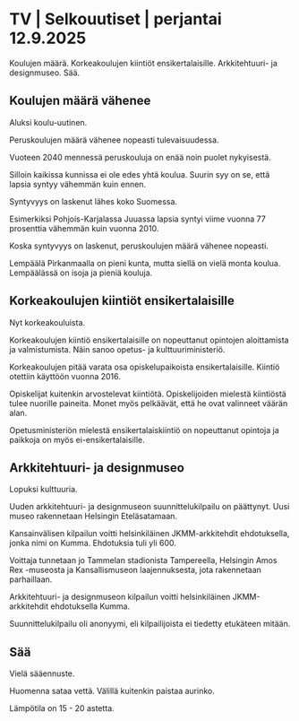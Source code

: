 # TV | Selkouutiset | perjantai 12.9.2025

Koulujen määrä. Korkeakoulujen kiintiöt ensikertalaisille. Arkkitehtuuri- ja designmuseo. Sää.

## Koulujen määrä vähenee

Aluksi koulu-uutinen.

Peruskoulujen määrä vähenee nopeasti tulevaisuudessa.

Vuoteen 2040 mennessä peruskouluja on enää noin puolet nykyisestä.

Silloin kaikissa kunnissa ei ole edes yhtä koulua. Suurin syy on se, että lapsia syntyy vähemmän kuin ennen.

Syntyvyys on laskenut lähes koko Suomessa.

Esimerkiksi Pohjois-Karjalassa Juuassa lapsia syntyi viime vuonna 77 prosenttia vähemmän kuin vuonna 2010.

Koska syntyvyys on laskenut, peruskoulujen määrä vähenee nopeasti.

Lempäälä Pirkanmaalla on pieni kunta, mutta siellä on vielä monta koulua. Lempäälässä on isoja ja pieniä kouluja.

## Korkeakoulujen kiintiöt ensikertalaisille

Nyt korkeakouluista.

Korkeakoulujen kiintiö ensikertalaisille on nopeuttanut opintojen aloittamista ja valmistumista. Näin sanoo opetus- ja kulttuuriministeriö.

Korkeakoulujen pitää varata osa opiskelupaikoista ensikertalaisille. Kiintiö otettiin käyttöön vuonna 2016.

Opiskelijat kuitenkin arvostelevat kiintiötä. Opiskelijoiden mielestä kiintiöstä tulee nuorille paineita. Monet myös pelkäävät, että he ovat valinneet väärän alan.

Opetusministeriön mielestä ensikertalaiskiintiö on nopeuttanut opintoja ja paikkoja on myös ei-ensikertalaisille.

## Arkkitehtuuri- ja designmuseo

Lopuksi kulttuuria.

Uuden arkkitehtuuri- ja designmuseon suunnittelukilpailu on päättynyt. Uusi museo rakennetaan Helsingin Eteläsatamaan.

Kansainvälisen kilpailun voitti helsinkiläinen JKMM-arkkitehdit ehdotuksella, jonka nimi on Kumma. Ehdotuksia tuli yli 600.

Voittaja tunnetaan jo Tammelan stadionista Tampereella, Helsingin Amos Rex -museosta ja Kansallismuseon laajennuksesta, jota rakennetaan parhaillaan.

Arkkitehtuuri- ja designmuseon kilpailun voitti helsinkiläinen JKMM-arkkitehdit ehdotuksella Kumma.

Suunnittelukilpailu oli anonyymi, eli kilpailijoista ei tiedetty etukäteen mitään.

## Sää

Vielä sääennuste.

Huomenna sataa vettä. Välillä kuitenkin paistaa aurinko.

Lämpötila on 15 - 20 astetta.
